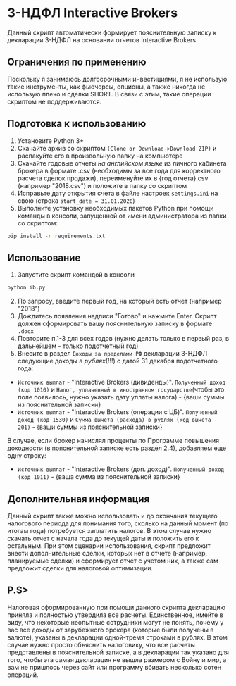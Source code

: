 # 3-НДФЛ Interactive Brokers
Данный скрипт автоматически формирует пояснительную записку к декларации 3-НДФЛ на основании отчетов Interactive Brokers.
## Ограничения по применению
Поскольку я занимаюсь долгосрочными инвестициями, я не использую такие инструменты, как фьючерсы, опционы, а также никогда не использую плечо и сделки SHORT. В связи с этим, такие операции скриптом не поддерживаются.
## Подготовка к использованию
1) Установите Python 3+
2) Скачайте архив со скриптом `(Clone or Download->Download ZIP)` и распакуйте его в произвольную папку на компьютере
3) Скачайте годовые отчеты *на английском языке* из личного кабинета брокера в формате .csv (необходимы за все года для корректного расчета сделок продажи), переименуйте их в {год отчета}.csv (например "2018.csv") и положите в папку со скриптом
4) Исправьте дату открытия счета в файле настроек `settings.ini` на свою (строка `start_date = 31.01.2020`)
5) Выполните установку необходимых пакетов Python при помощи команды в консоли, запущенной от имени администратора из папки со скриптом:
```bash
pip install -r requirements.txt
```
## Использование
1) Запустите скрипт командой в консоли
```bash
python ib.py
```
2) По запросу, введите первый год, на который есть отчет (например "2018")
3) Дождитесь появления надписи "Готово" и нажмите Enter. Скрипт должен сформировать вашу пояснительную записку в формате `.docx`
4) Повторите п.1-3 для всех годов (нужно делать только в первый раз, в дальнейшем - только подотчетный год)
5) Внесите в раздел `Доходы за пределами РФ` декларации 3-НДФЛ следующие доходы *в рублях*(!!!) с датой 31 декабря подотчетного года:
- `Источник выплат` - "Interactive Brokers (дивиденды)". `Полученный доход (код 1010)` и `Налог, уплаченный в иностранном государстве`(чтобы это поле появилось, нужно указать дату уплаты налога) - {ваши суммы из пояснительной записки}
- `Источник выплат` - "Interactive Brokers (операции с ЦБ)". `Полученный доход (код 1530)` и `Сумма вычета (расхода) в рублях (код вычета - 201)` - {ваши суммы из пояснительной записки}

В случае, если брокер начислял проценты по Программе повышения доходности (в пояснительной записке есть раздел 2.4), добавляем еще одну строку:
- `Источник выплат` - "Interactive Brokers (доп. доход)". `Полученный доход (код 1011)` - {ваша сумма из пояснительной записки}
## Дополнительная информация
Данный скрипт также можно использовать и до окончания текущего налогового периода для понимания того, сколько на данный момент (по итогам года) потребуется заплатить налогов. В этом случае нужно скачать отчет с начала года до текущей даты и положить его к остальным. При этом сценарии использования, скрипт предложит внести дополнительные сделки, которых нет в отчете (например, планируемые сделки) и сформирует отчет с учетом них, а также сам предложит сделки для налоговой оптимизации.

## P.S> 
Налоговая сформированную при помощи данного скрипта декларацию приняла и полностью утвердила все расчеты. Единственное, имейте в виду, что некоторые неопытные сотрудники могут не понять, почему у вас все доходы от зарубежного брокера (которые были получены в валюте), указаны в декларации одной-тремя строками в рублях. В этом случае нужно просто объяснить налоговику, что все расчеты представлены в пояснительной записке, а в декларации так указано для того, чтобы эта самая декларация не вышла размером с Войну и мир, а вам не пришлось через сайт или программу вбивать несколько сотен операций.
